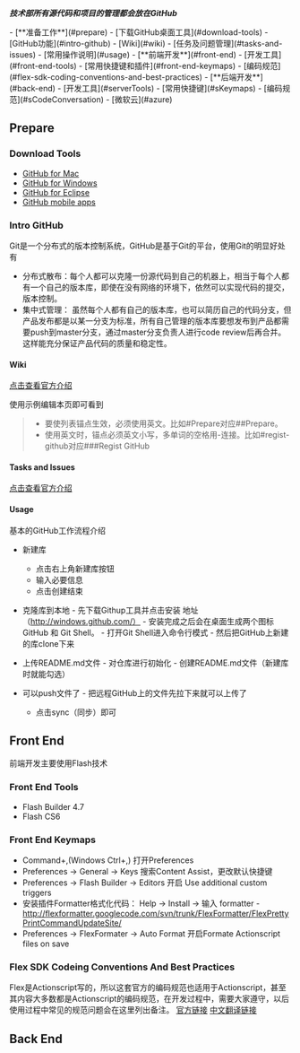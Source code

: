 ***技术部所有源代码和项目的管理都会放在GitHub***

<p></p>
- [**准备工作**](#prepare)
	- [下载GitHub桌面工具](#download-tools)
	- [GitHub功能](#intro-github)
		- [Wiki](#wiki)
		- [任务及问题管理](#tasks-and-issues)
		- [常用操作说明](#usage)			
- [**前端开发**](#front-end)
	- [开发工具](#front-end-tools)
	- [常用快捷键和插件](#front-end-keymaps)
	- [编码规范](#flex-sdk-coding-conventions-and-best-practices)
- [**后端开发**](#back-end)
	- [开发工具](#serverTools)
	- [常用快捷键](#sKeymaps)
	- [编码规范](#sCodeConversation)
	- [微软云](#azure)

## Prepare

### Download Tools

- [GitHub for Mac](http://mac.github.com/)
- [GitHub for Windows](http://windows.github.com/)
- [GitHub for Eclipse](http://eclipse.github.com/)
- [GitHub mobile apps](http://mobile.github.com/)

### Intro GitHub

Git是一个分布式的版本控制系统，GitHub是基于Git的平台，使用Git的明显好处有
- 分布式散布：每个人都可以克隆一份源代码到自己的机器上，相当于每个人都有一个自己的版本库，即使在没有网络的环境下，依然可以实现代码的提交，版本控制。
- 集中式管理：	虽然每个人都有自己的版本库，也可以简历自己的代码分支，但产品发布都是以某一分支为标准，所有自己管理的版本库要想发布到产品都需要push到master分支，通过master分支负责人进行code review后再合并。这样能充分保证产品代码的质量和稳定性。

#### Wiki

[点击查看官方介绍](https://github.com/features/projects/wikis)

使用示例编辑本页即可看到

> - 要使列表锚点生效，必须使用英文。比如#Prepare对应##Prepare。
> - 使用英文时，锚点必须英文小写，多单词的空格用-连接。比如#regist-github对应###Regist GitHub

#### Tasks and Issues

[点击查看官方介绍](https://github.com/features/projects/issues)

#### Usage

基本的GitHub工作流程介绍

- 新建库
	- 点击右上角新建库按钮
	- 输入必要信息
	- 点击创建结束
	
- 克隆库到本地
        - 先下载Githup工具并点击安装  地址（http://windows.github.com/）
        - 安装完成之后会在桌面生成两个图标 GitHub 和 Git Shell。
        - 打开Git Shell进入命令行模式
        - 然后把GitHub上新建的库clone下来
        
- 上传README.md文件
        - 对仓库进行初始化
        - 创建README.md文件（新建库时就能勾选）
        
- 可以push文件了
        - 把远程GitHub上的文件先拉下来就可以上传了
	- 点击sync（同步）即可

## Front End

前端开发主要使用Flash技术

### Front End Tools

- Flash Builder 4.7
- Flash CS6

### Front End Keymaps

- Command+,(Windows Ctrl+,) 打开Preferences
- Preferences -> General -> Keys 搜索Content Assist，更改默认快捷键
- Preferences -> Flash Builder -> Editors 开启 Use additional custom triggers
- 安装插件Formatter格式化代码： Help -> Install -> 输入 formatter - http://flexformatter.googlecode.com/svn/trunk/FlexFormatter/FlexPrettyPrintCommandUpdateSite/
- Preferences -> FlexFormater -> Auto Format 开启Formate Actionscript files on save

### Flex SDK Codeing Conventions And Best Practices

Flex是Actionscript写的，所以这套官方的编码规范也适用于Actionscript，甚至其内容大多数都是Actionscript的编码规范，在开发过程中，需要大家遵守，以后使用过程中常见的规范问题会在这里列出备注。
[官方链接](http://sourceforge.net/adobe/flexsdk/wiki/Coding%20Conventions/)
[中文翻译链接](http://wenku.baidu.com/view/28f485f7ba0d4a7302763a19.html)

## Back End

